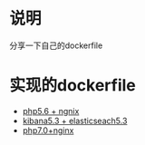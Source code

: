
# 说明
分享一下自己的dockerfile

# 实现的dockerfile
+ [php5.6 + ngnix](https://github.com/lujiang618/dockerfile/blob/master/php5.6%2Bnginx/README.md)
+ [kibana5.3 + elasticseach5.3](https://github.com/lujiang618/dockerfile/tree/master/elaticseach5.3%2Bkibana53/README.md)
+ [php7.0+nginx](https://github.com/lujiang618/dockerfile/blob/master/php7/README.md)